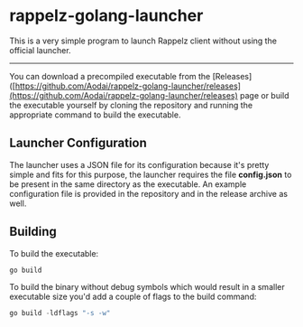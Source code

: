 # rappelz-golang-launcher

This is a very simple program to launch Rappelz client without using the official launcher.

---

You can download a precompiled executable from the [Releases]([https://github.com/Aodai/rappelz-golang-launcher/releases](https://github.com/Aodai/rappelz-golang-launcher/releases) page or build the executable yourself by cloning the repository and running the appropriate command to build the executable.

## Launcher Configuration

The launcher uses a JSON file for its configuration because it's pretty simple and fits for this purpose, the launcher requires the file **config.json** to be present in the same directory as the executable. An example configuration file is provided in the repository and in the release archive as well.

## Building

To build the executable:

```powershell
go build
```

To build the binary without debug symbols  which would result in a smaller executable size you'd add a couple of flags to the build command:

```powershell
go build -ldflags "-s -w"
```
